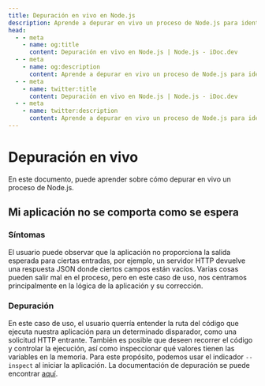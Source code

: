 ```yaml
---
title: Depuración en vivo en Node.js
description: Aprende a depurar en vivo un proceso de Node.js para identificar y solucionar problemas con la lógica y la corrección de la aplicación.
head:
  - - meta
    - name: og:title
      content: Depuración en vivo en Node.js | Node.js - iDoc.dev
  - - meta
    - name: og:description
      content: Aprende a depurar en vivo un proceso de Node.js para identificar y solucionar problemas con la lógica y la corrección de la aplicación.
  - - meta
    - name: twitter:title
      content: Depuración en vivo en Node.js | Node.js - iDoc.dev
  - - meta
    - name: twitter:description
      content: Aprende a depurar en vivo un proceso de Node.js para identificar y solucionar problemas con la lógica y la corrección de la aplicación.
---
```



# Depuración en vivo

En este documento, puede aprender sobre cómo depurar en vivo un proceso de Node.js.

## Mi aplicación no se comporta como se espera

### Síntomas

El usuario puede observar que la aplicación no proporciona la salida esperada para ciertas entradas, por ejemplo, un servidor HTTP devuelve una respuesta JSON donde ciertos campos están vacíos. Varias cosas pueden salir mal en el proceso, pero en este caso de uso, nos centramos principalmente en la lógica de la aplicación y su corrección.

### Depuración

En este caso de uso, el usuario querría entender la ruta del código que ejecuta nuestra aplicación para un determinado disparador, como una solicitud HTTP entrante. También es posible que deseen recorrer el código y controlar la ejecución, así como inspeccionar qué valores tienen las variables en la memoria. Para este propósito, podemos usar el indicador `--inspect` al iniciar la aplicación. La documentación de depuración se puede encontrar [aquí](/es/nodejs/guide/debugging-nodejs).

